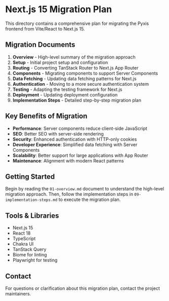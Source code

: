 # Next.js 15 Migration Plan

This directory contains a comprehensive plan for migrating the Pyxis frontend from Vite/React to Next.js 15.

## Migration Documents

1. **Overview** - High-level summary of the migration approach
2. **Setup** - Initial project setup and configuration
3. **Routing** - Converting TanStack Router to Next.js App Router
4. **Components** - Migrating components to support Server Components
5. **Data Fetching** - Updating data fetching patterns for Next.js
6. **Authentication** - Moving to a more secure authentication system
7. **Testing** - Adapting the testing framework for Next.js
8. **Deployment** - Updating deployment configuration
9. **Implementation Steps** - Detailed step-by-step migration plan

## Key Benefits of Migration

- **Performance**: Server components reduce client-side JavaScript
- **SEO**: Better SEO with server-side rendering
- **Security**: Enhanced authentication with HTTP-only cookies
- **Developer Experience**: Simplified data fetching with Server Components
- **Scalability**: Better support for large applications with App Router
- **Maintenance**: Alignment with modern React patterns

## Getting Started

Begin by reading the `01-overview.md` document to understand the high-level migration approach. Then, follow the implementation steps in `09-implementation-steps.md` to execute the migration plan.

## Tools & Libraries

- Next.js 15
- React 18
- TypeScript
- Chakra UI
- TanStack Query
- Biome for linting
- Playwright for testing

## Contact

For questions or clarification about this migration plan, contact the project maintainers.
